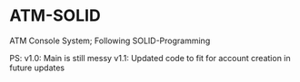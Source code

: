 # ATM-SOLID

ATM Console System; Following SOLID-Programming

PS: v1.0: Main is still messy
    v1.1: Updated code to fit for account creation in future updates
